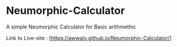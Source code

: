 # Neumorphic-Calculator
A simple Neumorphic Calculator for Basic arithmethic

Link to Live-site : [https://awwalv.github.io/Neumorphic-Calculator/]

